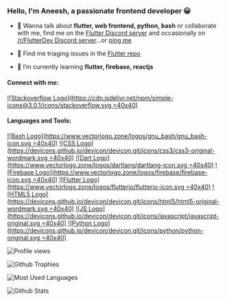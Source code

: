### Hello, I'm Aneesh, a passionate frontend developer 😀

- 💬 Wanna talk about **flutter, web frontend, python, bash** or collaborate with me, find me on the [Flutter Discord server] and occasionally on [/r/FlutterDev Discord server]...or [ping me](https://discordapp.com/users/724119894815277128)

-  🔎 Find me triaging issues in the [Flutter repo]

- 🌱 I’m currently learning **flutter, firebase, reactjs**

#### Connect with me:
[![Stackoverflow Logo](https://cdn.jsdelivr.net/npm/simple-icons@3.0.1/icons/stackoverflow.svg =40x40)](https://stackoverflow.com/users/11626847)


#### Languages and Tools:

[![Bash Logo](https://www.vectorlogo.zone/logos/gnu_bash/gnu_bash-icon.svg =40x40)][bash]
[![CSS Logo](https://devicons.github.io/devicon/devicon.git/icons/css3/css3-original-wordmark.svg =40x40)][css]
[![Dart Logo](https://www.vectorlogo.zone/logos/dartlang/dartlang-icon.svg =40x40)][dart]
[![Firebase Logo](https://www.vectorlogo.zone/logos/firebase/firebase-icon.svg =40x40)][firebase]
[![Flutter Logo](https://www.vectorlogo.zone/logos/flutterio/flutterio-icon.svg =40x40)][flutter]
[![HTML5 Logo](https://devicons.github.io/devicon/devicon.git/icons/html5/html5-original-wordmark.svg =40x40)][html5]
[![JS Logo](https://devicons.github.io/devicon/devicon.git/icons/javascript/javascript-original.svg =40x40)][js]
[![Python Logo](https://devicons.github.io/devicon/devicon.git/icons/python/python-original.svg =40x40)][python]

![Profile views](https://komarev.com/ghpvc/?username=sidrao2006&label=Profile%20views&color=0e75b6&style=flat)

![Github Trophies](https://github-profile-trophy.vercel.app/?username=sidrao2006&title=Joined2020,Issues,PullRequest,Commit,Repositories)

![Most Used Languages](https://github-readme-stats.vercel.app/api/top-langs/?username=sidrao2006&layout=compact)

![Github Stats](https://github-readme-stats.vercel.app/api?username=sidrao2006&show_icons=true&hide=stars)

[Flutter repo]: https://github.com/flutter/flutter
[Flutter Discord server]: https://discord.gg/BS8KZyg
[/r/FlutterDev Discord server]: https://discord.gg/rflutterdev
[bash]: https://www.gnu.org/software/bash/
[css]: https://www.w3schools.com/css/
[dart]: https://dart.dev
[firebase]: https://firebase.google.com/
[flutter]: https://flutter.dev
[html5]: https://www.w3.org/html/
[js]: https://developer.mozilla.org/en-US/docs/Web/JavaScript
[python]: https://www.python.org
